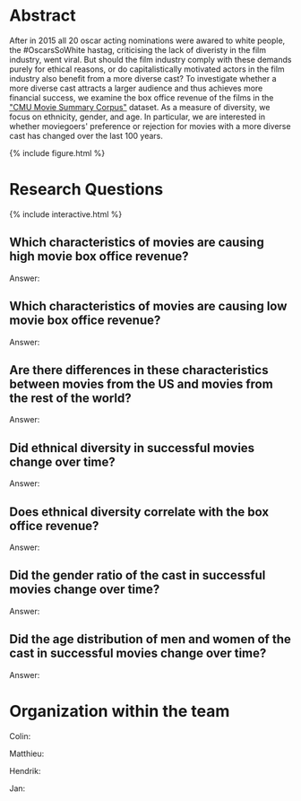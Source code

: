 # Abstract
After in 2015 all 20 oscar acting nominations were awared to white people, the #OscarsSoWhite hastag, criticising the lack of diveristy in the film industry, went viral. But should the film industry comply with these demands purely for ethical reasons, or do capitalistically motivated actors in the film industry also benefit from a more diverse cast? To investigate whether a more diverse cast attracts a larger audience and thus achieves more financial success, we examine the box office revenue of the films in the ["CMU Movie Summary Corpus"](http://www.cs.cmu.edu/~ark/personas/) dataset. As a measure of diversity, we focus on ethnicity, gender, and age. In particular, we are interested in whether moviegoers' preference or rejection for movies with a more diverse cast has changed over the last 100 years.
 
{% include figure.html %}

# Research Questions

{% include interactive.html %}

##	Which characteristics of movies are causing high movie box office revenue?
Answer:

## Which characteristics of movies are causing low movie box office revenue?
Answer:

##	Are there differences in these characteristics between movies from the US and movies from the rest of the world?
Answer:

##	Did ethnical diversity in successful movies change over time?
Answer:

##	Does ethnical diversity correlate with the box office revenue?
Answer:

##	Did the gender ratio of the cast in successful movies change over time?
Answer:

## Did the age distribution of men and women of the cast in successful movies change over time?
Answer:

# Organization within the team
Colin:

Matthieu:

Hendrik:

Jan:
